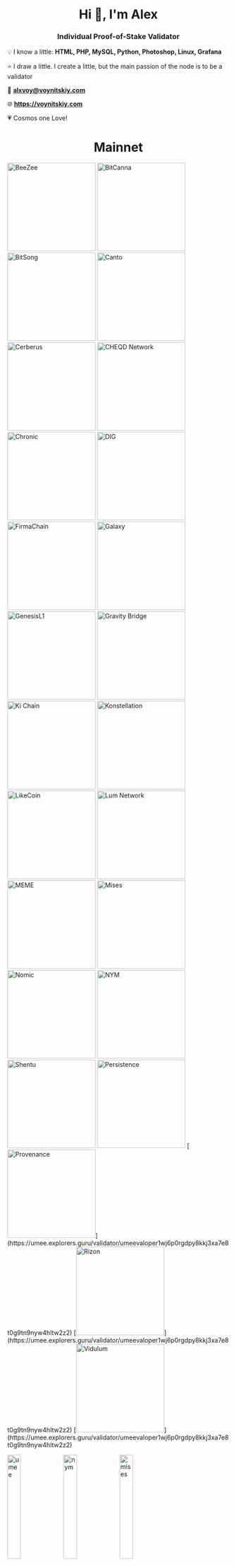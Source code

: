 <h1 align="center">Hi 👋, I'm Alex</h1>
<h3 align="center">Individual Proof-of-Stake Validator</h3>
  
 💡 I know a little: **HTML, PHP, MySQL, Python, Photoshop, Linux, Grafana**
 
 ⭐ I draw a little. I create a little, but the main passion of the node is to be a validator
 
 💌 **alxvoy@voynitskiy.com**
 
 🌐 **https://voynitskiy.com**

 💗 Cosmos one Love!

<h1 align="center">Mainnet</h1>
<img src='https://voynitskiy.com/img/mainnet/BeeZee.png' alt='BeeZee'  width='200'>
<img src='https://voynitskiy.com/img/mainnet/BitCanna.png' alt='BitCanna'  width='200'>
<img src='https://voynitskiy.com/img/mainnet/BitSong.png' alt='BitSong'  width='200'>
<img src='https://voynitskiy.com/img/mainnet/Canto.png' alt='Canto'  width='200'>
<img src='https://voynitskiy.com/img/mainnet/Cerberus.png' alt='Cerberus'  width='200'>
<img src='https://voynitskiy.com/img/mainnet/CHEQD Network.png' alt='CHEQD Network'  width='200'>
<img src='https://voynitskiy.com/img/mainnet/Chronic.png' alt='Chronic'  width='200'>
<img src='https://voynitskiy.com/img/mainnet/DIG.png' alt='DIG'  width='200'>
<img src='https://voynitskiy.com/img/mainnet/FirmaChain.png' alt='FirmaChain'  width='200'>
<img src='https://voynitskiy.com/img/mainnet/Galaxy.png' alt='Galaxy'  width='200'>
<img src='https://voynitskiy.com/img/mainnet/GenesisL1.png' alt='GenesisL1'  width='200'>
<img src='https://voynitskiy.com/img/mainnet/Gravity Bridge.png' alt='Gravity Bridge'  width='200'>
<img src='https://voynitskiy.com/img/mainnet/Ki-Chain.png' alt='Ki Chain'  width='200'>
<img src='https://voynitskiy.com/img/mainnet/Konstellation.png' alt='Konstellation'  width='200'>
<img src='https://voynitskiy.com/img/mainnet/LikeCoin.png' alt='LikeCoin'  width='200'>
<img src='https://voynitskiy.com/img/mainnet/Lum.png' alt='Lum Network'  width='200'>
<img src='https://voynitskiy.com/img/mainnet/MEME.png' alt='MEME'  width='200'>
<img src='https://voynitskiy.com/img/mainnet/Mises.png' alt='Mises'  width='200'>
<img src='https://voynitskiy.com/img/mainnet/Nomic.png' alt='Nomic'  width='200'>
<img src='https://voynitskiy.com/img/mainnet/NYM.png' alt='NYM'  width='200'>
<img src='https://voynitskiy.com/img/mainnet/Shentu.png' alt='Shentu'  width='200'>
<img src='https://voynitskiy.com/img/mainnet/Persistence.png' alt='Persistence'  width='200'>
[<img src='https://voynitskiy.com/img/mainnet/Provenance.png' alt='Provenance'  width='200'>](https://umee.explorers.guru/validator/umeevaloper1wj6p0rgdpy8kkj3xa7e8t0g9tn9nyw4hltw2z2)
[<img src='https://voynitskiy.com/img/mainnet/Rizon.png' alt='Rizon'  width='200'>](https://umee.explorers.guru/validator/umeevaloper1wj6p0rgdpy8kkj3xa7e8t0g9tn9nyw4hltw2z2)
[<img src='https://voynitskiy.com/img/mainnet/Vidulum.png' alt='Vidulum'  width='200'>](https://umee.explorers.guru/validator/umeevaloper1wj6p0rgdpy8kkj3xa7e8t0g9tn9nyw4hltw2z2)

[<img src='https://user-images.githubusercontent.com/83868103/182951895-1f093735-ce28-4ae6-9aba-cec3de667843.png' alt='umee'  width='24.5%'>](https://umee.explorers.guru/validator/umeevaloper1wj6p0rgdpy8kkj3xa7e8t0g9tn9nyw4hltw2z2)
[<img src='https://user-images.githubusercontent.com/83868103/182946009-439e0aa3-b401-457a-b2ed-355f9f5ccb3a.png' alt='nym'  width='24.5%'>](https://mixnet.explorers.guru/mixnode/8fVEYyzsr6xWbgWv19CqiiAWr3ocskn3DU65MNSbQH2q)
[<img src='https://user-images.githubusercontent.com/83868103/182948413-cc5f023a-075b-4e0e-a0b7-6844531de93d.png' alt='mises'  width='24.5%'>](https://gw.mises.site/validators/misesvaloper1js09j57nge6yqphe9wvr8kp70le3wqg28qu0ga)
